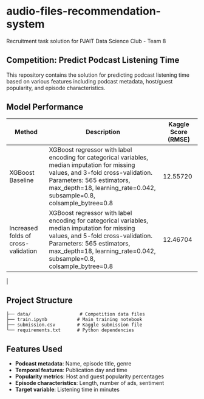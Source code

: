 # audio-files-recommendation-system
Recruitment task solution for PJAIT Data Science Club - Team 8

## Competition: Predict Podcast Listening Time

This repository contains the solution for predicting podcast listening time based on various features including podcast metadata, host/guest popularity, and episode characteristics.

## Model Performance

| Method | Description | Kaggle Score (RMSE) |
|--------|-------------|---------------------|
| XGBoost Baseline | XGBoost regressor with label encoding for categorical variables, median imputation for missing values, and 3-fold cross-validation. Parameters: 565 estimators, max_depth=18, learning_rate=0.042, subsample=0.8, colsample_bytree=0.8 | 12.55720 |
| Increased folds of cross-validation | XGBoost regressor with label encoding for categorical variables, median imputation for missing values, and 5-fold cross-validation. Parameters: 565 estimators, max_depth=18, learning_rate=0.042, subsample=0.8, colsample_bytree=0.8 | 12.46704
 |

## Project Structure

```
├── data/                  # Competition data files
├── train.ipynb           # Main training notebook
├── submission.csv        # Kaggle submission file
└── requirements.txt      # Python dependencies
```

## Features Used

- **Podcast metadata**: Name, episode title, genre
- **Temporal features**: Publication day and time
- **Popularity metrics**: Host and guest popularity percentages
- **Episode characteristics**: Length, number of ads, sentiment
- **Target variable**: Listening time in minutes

